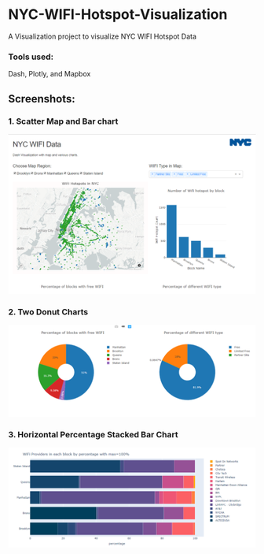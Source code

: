 # NYC-WIFI-Hotspot-Visualization
A Visualization project to visualize NYC WIFI Hotspot Data

### Tools used:
Dash, Plotly, and Mapbox

## Screenshots:
### 1. Scatter Map and Bar chart
![Map and Bar chart](./app_screenshot_1.PNG)

### 2. Two Donut Charts
![Two Donut Charts](./app_screenshot_2.PNG)

### 3. Horizontal Percentage Stacked Bar Chart
![Horizontal Percentage Stacked Bar Chart](./app_screenshot_3.PNG)
